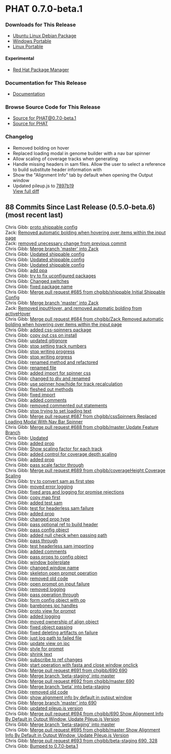 # PHAT 0.7.0-beta.1
### Downloads for This Release 
* [Ubuntu Linux Debian Package](https://github.com/chgibb/PHAT/releases/download/0.7.0-beta.1/phat_0.7.0.beta.1_amd64.deb)  
* [Windows Portable](https://github.com/chgibb/PHAT/releases/download/0.7.0-beta.1/phat-win32-x64-portable.zip)  
* [Linux Portable](https://github.com/chgibb/PHAT/releases/download/0.7.0-beta.1/phat-linux-x64-portable.tar.gz)
#### Experimental
* [Red Hat Package Manager](https://github.com/chgibb/PHAT/releases/download/0.7.0-beta.1/phat-0.7.0-beta.1.x86_64.rpm)

### Documentation for This Release
* [Documentation](https://chgibb.github.io/PHATDocs/docs/releases/0.7.0-beta.1/home)

### Browse Source Code for This Release
* [Source for PHAT@0.7.0-beta.1](https://github.com/chgibb/PHAT/tree/0.7.0-beta.1)
* [Source for PHAT](https://github.com/chgibb/PHAT)

### Changelog
* Removed bolding on hover
* Replaced loading modal in genome builder with a nav bar spinner
* Allow scaling of coverage tracks when generating
* Handle missing headers in sam files. Allow the user to select a reference to build substitute header information with
* Show the "Alignment Info" tab by default when opening the Output window
* Updated pileup.js to [7897b19](https://github.com/chgibb/pileup.js/tree/7897b19847399e0224100154f78722a65f8565a2)  
[View full diff](https://github.com/chgibb/PHAT/compare/0.5.0-beta.6...0.7.0-beta.1) 
  
## 88 Commits Since Last Release (0.5.0-beta.6) (most recent last)  
Chris Gibb: [proto shippable config](https://github.com/chgibb/PHAT/commit/ebc3978121050a91c20fdc5c688b240b939d6889)  
Zack: [Removed automatic bolding when hovering over items within the input page](https://github.com/chgibb/PHAT/commit/bd3b0bb9d5ff4e05331f04deb3342a4f61162689)  
Zack: [removed unecessary change from previous commit](https://github.com/chgibb/PHAT/commit/a43acaae101895200b3485ff775666e2e452e349)  
Chris Gibb: [Merge branch 'master' into Zack](https://github.com/chgibb/PHAT/commit/30e9d4d2778b3bec269a8720562faa57065bedb2)  
Chris Gibb: [Updated shippable config](https://github.com/chgibb/PHAT/commit/4ef81471c8f926756490398a75d7f8aa0d09d4dc)  
Chris Gibb: [Updated shippable config](https://github.com/chgibb/PHAT/commit/56cb63d44a459c916de9a05ab97c63eea3d48272)  
Chris Gibb: [Updated shippable config](https://github.com/chgibb/PHAT/commit/b74b728a1d06facf11fd16ced61c39415717308f)  
Chris Gibb: [add ppa](https://github.com/chgibb/PHAT/commit/8d5a86f00394ade51494dd0d61e1e15b3bf573ff)  
Chris Gibb: [try to fix uconfigured packages](https://github.com/chgibb/PHAT/commit/e1a95006e28f99e2d9f05b0d3fc66326eca77fdb)  
Chris Gibb: [Changed switches](https://github.com/chgibb/PHAT/commit/da47672b17769b3e99c4a34d01b7b81d1a01f02a)  
Chris Gibb: [fixed package name](https://github.com/chgibb/PHAT/commit/47b199287b078962a003129fcf673e3e1715bbcd)  
Chris Gibb: [Merge pull request #685 from chgibb/shippable  Initial Shippable Config](https://github.com/chgibb/PHAT/commit/1f592143993bb1d1856012b92f8921b913b3300b)  
Chris Gibb: [Merge branch 'master' into Zack](https://github.com/chgibb/PHAT/commit/fb9d0859722b8612cffce307442d40cb92ec42a2)  
Zack: [Removed inputHover, and removed automatic bolding from activeHover](https://github.com/chgibb/PHAT/commit/f0c0fb2c405e967dbe9ed304f1534cef85631335)  
Chris Gibb: [Merge pull request #684 from chgibb/Zack  Removed automatic bolding when hovering over items within the input page](https://github.com/chgibb/PHAT/commit/c80ccfe33ed4df78083271eec79e6aed537fc5ee)  
Chris Gibb: [added css-spinners package](https://github.com/chgibb/PHAT/commit/4de89d657e5f0abfc91072029a625cd363a73796)  
Chris Gibb: [copy out css on install](https://github.com/chgibb/PHAT/commit/6dc07fc581d114fc50c4068e92a1750b6858526e)  
Chris Gibb: [updated gitignore](https://github.com/chgibb/PHAT/commit/aa96616c20b1888ecc47c52722fc59cca37c6c77)  
Chris Gibb: [stop setting track numbers](https://github.com/chgibb/PHAT/commit/04c0eae204457f38eb5e6901a7a08242a1763e1c)  
Chris Gibb: [stop writing progress](https://github.com/chgibb/PHAT/commit/7e4033f7669037c05f5558965f61092b7cd8a087)  
Chris Gibb: [stop writing prgress](https://github.com/chgibb/PHAT/commit/25e807ccc578670d557dedaddada8b2ebc469575)  
Chris Gibb: [renamed method and refactored](https://github.com/chgibb/PHAT/commit/28b0f715faa76b9e93db9164950ac0d333f5af93)  
Chris Gibb: [renamed file](https://github.com/chgibb/PHAT/commit/bd841b0eded88cd1ec261a1bcc4a6d08774d72ef)  
Chris Gibb: [added import for spinner css](https://github.com/chgibb/PHAT/commit/69009043c241678a0dc6586f9e0ad2cabf6a34d6)  
Chris Gibb: [changed to div and renamed](https://github.com/chgibb/PHAT/commit/bf250ec2678e34f3fddb370d476855aa556578ea)  
Chris Gibb: [use spinner how/hide for track recalculation](https://github.com/chgibb/PHAT/commit/abea45a7750b05ce9a46e9240b1c3f106235e54a)  
Chris Gibb: [fleshed out methods](https://github.com/chgibb/PHAT/commit/0c996347060cae8044c84b32a1c5a38f078ec24d)  
Chris Gibb: [fixed import](https://github.com/chgibb/PHAT/commit/016096cb021c5fc8a36c48b6be490d5e3bb0a982)  
Chris Gibb: [added comments](https://github.com/chgibb/PHAT/commit/d6378651d9635a4c46a7cdfd16dfaba639d69da4)  
Chris Gibb: [removed commented out statements](https://github.com/chgibb/PHAT/commit/03529c6a2f3315d9a5a21792ec8bfabaa15c832d)  
Chris Gibb: [stop trying to set loading text](https://github.com/chgibb/PHAT/commit/71d3f0e04ab17d12ae0bb8acef19cf2097e10228)  
Chris Gibb: [Merge pull request #687 from chgibb/cssSpinners  Replaced Loading Modal With Nav Bar Spinner](https://github.com/chgibb/PHAT/commit/ff8c61ac3c69a50e33d40fde8a752ff8294f074c)  
Chris Gibb: [Merge pull request #688 from chgibb/master  Update Feature Branch](https://github.com/chgibb/PHAT/commit/8cfeaa8b5a48aa0ad2a2983f6fd16e5414f8dba5)  
Chris Gibb: [Updated](https://github.com/chgibb/PHAT/commit/a8092601c2ee61909d2b15aa2347cc15bffb3ec5)  
Chris Gibb: [added prop](https://github.com/chgibb/PHAT/commit/f5e17720c855c20765a6eabbb96ddd625c0b1650)  
Chris Gibb: [Show scaling factor for each track](https://github.com/chgibb/PHAT/commit/15d077c9eefb03455c8ad0d984aa45bc5049a974)  
Chris Gibb: [added control for coverage depth scaling](https://github.com/chgibb/PHAT/commit/b4c9c88dc68c9ed3c4a4aebde7a04fb982a7e4e4)  
Chris Gibb: [added prop](https://github.com/chgibb/PHAT/commit/337e2c91ef8b654c3e87efdb1c318a78317f0bb7)  
Chris Gibb: [pass scale factor through](https://github.com/chgibb/PHAT/commit/214907d03eebe0e9cd94ab544e0d877f61559d00)  
Chris Gibb: [Merge pull request #689 from chgibb/coverageHeight  Coverage Scaling](https://github.com/chgibb/PHAT/commit/5c55ce1ccabc19dbf4cdd486562e685361304c5f)  
Chris Gibb: [try to convert sam as first step](https://github.com/chgibb/PHAT/commit/b5d35e175b97b3d03100c92c2569c359921967fa)  
Chris Gibb: [moved error logging](https://github.com/chgibb/PHAT/commit/95b7ff3d0a956ef83f254c65c4de717e65be96cb)  
Chris Gibb: [fixed args and logging for promise rejections](https://github.com/chgibb/PHAT/commit/d02d965f79475ced7915dcb9c52f0e107c741878)  
Chris Gibb: [copy map first](https://github.com/chgibb/PHAT/commit/cbd6edaf216a845d05dd7c67b573ed5f9053f0ab)  
Chris Gibb: [added test sam](https://github.com/chgibb/PHAT/commit/5f0194ff46b84552563268401553e8b9debfd0ee)  
Chris Gibb: [test for headerless sam failure](https://github.com/chgibb/PHAT/commit/665accbd6508303f5a206037a5068426a99eef92)  
Chris Gibb: [added prop](https://github.com/chgibb/PHAT/commit/23ba7df683e090516d085c6173dff67af937b58e)  
Chris Gibb: [changed prop type](https://github.com/chgibb/PHAT/commit/3714c06c0bb8f6bb877595255f886aeeaaa17b28)  
Chris Gibb: [pass optional ref to build header](https://github.com/chgibb/PHAT/commit/258abda9937743938590850cac5d019992216635)  
Chris Gibb: [pass config object](https://github.com/chgibb/PHAT/commit/30df223c6ca2d0d3a2a0261c62d371a5e632bdc3)  
Chris Gibb: [added null check when passing path](https://github.com/chgibb/PHAT/commit/81288fb809cb6b5f28c5619fef76d75b5b131fc9)  
Chris Gibb: [pass through](https://github.com/chgibb/PHAT/commit/05e28412528dcf818e98d43f855f7326b51b88df)  
Chris Gibb: [test headerless sam importing](https://github.com/chgibb/PHAT/commit/a7de7acb5c9f4294401b907f3622201d377353f4)  
Chris Gibb: [added comments](https://github.com/chgibb/PHAT/commit/f2f5e9af46bb794c43f9739a98c95190ca5da637)  
Chris Gibb: [pass props to config object](https://github.com/chgibb/PHAT/commit/e06426e883365460188fca118f5d126a92126579)  
Chris Gibb: [window boilerplate](https://github.com/chgibb/PHAT/commit/992739ff8b0c5e815bf385797d852657795ca30d)  
Chris Gibb: [changed window name](https://github.com/chgibb/PHAT/commit/7b55020757df6c8351c0668e7630276d191b75ed)  
Chris Gibb: [skeleton open prompt operation](https://github.com/chgibb/PHAT/commit/8f7c89f9d7bc8345a8865471998ac8c0fb6c2cd3)  
Chris Gibb: [removed old code](https://github.com/chgibb/PHAT/commit/226cc5272ec2db36fb92dd81b88f5e9c45c5afa4)  
Chris Gibb: [open prompt on input failure](https://github.com/chgibb/PHAT/commit/944f805f451abfbf6a9d7f793594357a72c69d25)  
Chris Gibb: [removed logging](https://github.com/chgibb/PHAT/commit/ac646fd3c357d4e84a2c59bbd8a7061017771d79)  
Chris Gibb: [pass operation through](https://github.com/chgibb/PHAT/commit/706ea59b08e24d94ae9a23f8e679f53d6ca63bb8)  
Chris Gibb: [form config object with op](https://github.com/chgibb/PHAT/commit/a729d5faa58e1b0bd1a1cd99ee35b5f6aac2d49a)  
Chris Gibb: [barebones ipc handles](https://github.com/chgibb/PHAT/commit/fda54b160bb6d8d3dea47c232dea169de5ab3ffa)  
Chris Gibb: [proto view for prompt](https://github.com/chgibb/PHAT/commit/483b2f3950436e0648b414aed74da8fcd649ace0)  
Chris Gibb: [added logging](https://github.com/chgibb/PHAT/commit/3891966a2f97163c584bf64ad2645f026ad60b4d)  
Chris Gibb: [moved ownership of align object](https://github.com/chgibb/PHAT/commit/bac8a1264267ea31c42e907cb1dff6941070ba2b)  
Chris Gibb: [fixed object passing](https://github.com/chgibb/PHAT/commit/611f7dd2a6d6951a5952469eebb1e4ee6df95a0f)  
Chris Gibb: [fixed deleting artifacts on failure](https://github.com/chgibb/PHAT/commit/41d10d8ab61cba91b46819db25373b22a0f16b3d)  
Chris Gibb: [just log path to failed file](https://github.com/chgibb/PHAT/commit/b019ec8a982bd335e58f3a86fdb607f564966a76)  
Chris Gibb: [update view on ipc](https://github.com/chgibb/PHAT/commit/45465b855a77184f8bd648d693b8ff2c122c5f94)  
Chris Gibb: [style for prompt](https://github.com/chgibb/PHAT/commit/5cbe8493332df1dd15582ad9ad229d9a42965c0a)  
Chris Gibb: [shrink text](https://github.com/chgibb/PHAT/commit/1d74f725da8d69f0ef96fc7540c42e51f440760c)  
Chris Gibb: [subscribe to ref changes](https://github.com/chgibb/PHAT/commit/7576cbd79ec31846438befadcc3321347046dd3e)  
Chris Gibb: [start operation with fasta and close window onclick](https://github.com/chgibb/PHAT/commit/af9b1ca2f1b909e5672191d1d33c34c5a48f7115)  
Chris Gibb: [Merge pull request #691 from chgibb/690  690](https://github.com/chgibb/PHAT/commit/9105c24387cdf5cac39e404513ef8c4936a58265)  
Chris Gibb: [Merge branch 'beta-staging' into master](https://github.com/chgibb/PHAT/commit/e7c57989f64423bd22c5a59fd3d782a8df114529)  
Chris Gibb: [Merge pull request #692 from chgibb/master  690](https://github.com/chgibb/PHAT/commit/dc797fbf8bd27727bb69c0da5613c21f4f62da8c)  
Chris Gibb: [Merge branch 'beta' into beta-staging](https://github.com/chgibb/PHAT/commit/7f919610d940856cdff974ed2fa9925d63af25be)  
Chris Gibb: [removed old code](https://github.com/chgibb/PHAT/commit/6424cca6aa75daa18beb62f215928268dc43c582)  
Chris Gibb: [show alignment info by default in output window](https://github.com/chgibb/PHAT/commit/9ee1d7b5474974de44b3b32862c51977d8762c44)  
Chris Gibb: [Merge branch 'master' into 690](https://github.com/chgibb/PHAT/commit/30c90b89bdb18e59d39cc9c10cdacd9481b6dab1)  
Chris Gibb: [updated pileup.js version](https://github.com/chgibb/PHAT/commit/02c90c3f306c17e1ff3e421c8d2781602ba28a42)  
Chris Gibb: [Merge pull request #694 from chgibb/690  Show Alignment Info By Default in Output Window, Update Pileup.js Version](https://github.com/chgibb/PHAT/commit/71399b232231aa37cf66198b21485716c82c9aeb)  
Chris Gibb: [Merge branch 'beta-staging' into master](https://github.com/chgibb/PHAT/commit/ce2a19a24d567e276678535e8eb5d13acf89253c)  
Chris Gibb: [Merge pull request #695 from chgibb/master  Show Alignment Info By Default in Output Window, Update Pileup.js Version](https://github.com/chgibb/PHAT/commit/dc6980e33c9895804f8155a36ba9941c688239ee)  
Chris Gibb: [Merge pull request #693 from chgibb/beta-staging  690, 328](https://github.com/chgibb/PHAT/commit/39be9d94bf2d61bda3274a00f9953946ddfff8d3)  
Chris Gibb: [Bumped to 0.7.0-beta.1](https://github.com/chgibb/PHAT/commit/345a5f8baa3a7c390004cc45f92df7542e2e30be)  
